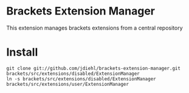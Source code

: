 # Brackets Extension Manager

This extension manages brackets extensions from a central repository

# Install

    git clone git://github.com/jdiehl/brackets-extension-manager.git brackets/src/extensions/disabled/ExtensionManager
    ln -s brackets/src/extensions/disabled/ExtensionManager brackets/src/extensions/user/ExtensionManager
